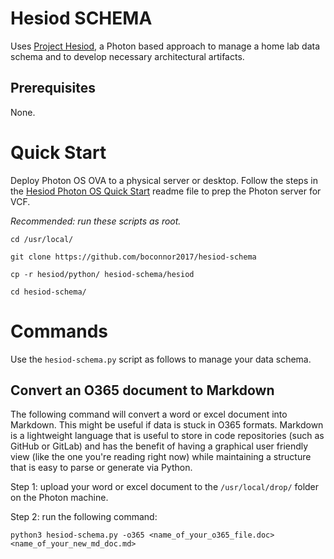 # Hesiod SCHEMA
Uses [Project Hesiod](https://github.com/boconnor2017/hesiod), a Photon based approach to manage a home lab data schema and to develop necessary architectural artifacts.

## Prerequisites
None.

# Quick Start
Deploy Photon OS OVA to a physical server or desktop. Follow the steps in the [Hesiod Photon OS Quick Start](https://github.com/boconnor2017/hesiod/blob/main/photon/readme.md) readme file to prep the Photon server for VCF. 

*Recommended: run these scripts as root.*
```
cd /usr/local/
```
```
git clone https://github.com/boconnor2017/hesiod-schema
```
```
cp -r hesiod/python/ hesiod-schema/hesiod
```
```
cd hesiod-schema/
```

# Commands
Use the `hesiod-schema.py` script as follows to manage your data schema.

## Convert an O365 document to Markdown
The following command will convert a word or excel document into Markdown. This might be useful if data is stuck in O365 formats. Markdown is a lightweight language that is useful to store in code repositories (such as GitHub or GitLab) and has the benefit of having a graphical user friendly view (like the one you're reading right now) while maintaining a structure that is easy to parse or generate via Python.    

Step 1: upload your word or excel document to the `/usr/local/drop/` folder on the Photon machine.    

Step 2: run the following command:   
```
python3 hesiod-schema.py -o365 <name_of_your_o365_file.doc> <name_of_your_new_md_doc.md>  
```
